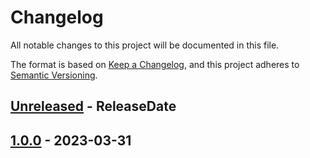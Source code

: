 # Changelog

All notable changes to this project will be documented in this file.

The format is based on [Keep a Changelog](https://keepachangelog.com/en/1.0.0/),
and this project adheres to [Semantic Versioning](https://semver.org/spec/v2.0.0.html).

<!-- next-header -->
## [Unreleased] - ReleaseDate

## [1.0.0] - 2023-03-31

<!-- next-url -->
[Unreleased]: https://github.com/clap-rs/clap/compare/v1.0.0...HEAD
[1.0.0]: https://github.com/mobilecoinfoundation/from-random/compare/v0.0.0...v1.0.0
